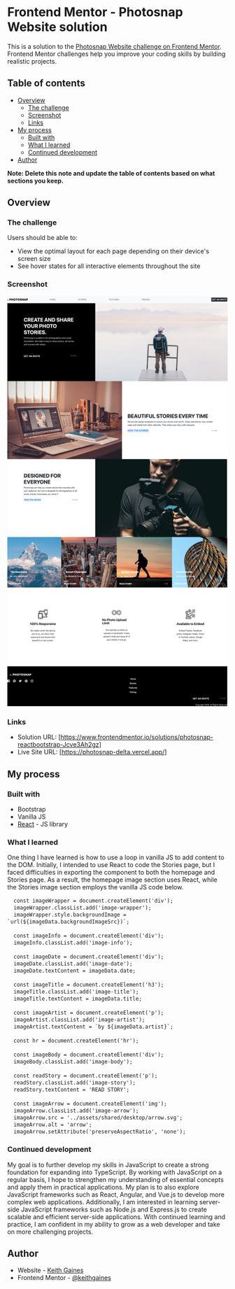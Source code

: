# Frontend Mentor - Photosnap Website solution

This is a solution to the [Photosnap Website challenge on Frontend Mentor](https://www.frontendmentor.io/challenges/photosnap-multipage-website-nMDSrNmNW). Frontend Mentor challenges help you improve your coding skills by building realistic projects. 

## Table of contents

- [Overview](#overview)
  - [The challenge](#the-challenge)
  - [Screenshot](#screenshot)
  - [Links](#links)
- [My process](#my-process)
  - [Built with](#built-with)
  - [What I learned](#what-i-learned)
  - [Continued development](#continued-development)
- [Author](#author)

**Note: Delete this note and update the table of contents based on what sections you keep.**

## Overview

### The challenge

Users should be able to:

- View the optimal layout for each page depending on their device's screen size
- See hover states for all interactive elements throughout the site

### Screenshot

![](./screenshot.png)

### Links

- Solution URL: [https://www.frontendmentor.io/solutions/photosnap-reactbootstrap-Jcve3Ah2gz]
- Live Site URL: [https://photosnap-delta.vercel.app/]

## My process

### Built with

- Bootstrap
- Vanilla JS
- [React](https://reactjs.org/) - JS library

### What I learned

One thing I have learned is how to use a loop in vanilla JS to add content to the DOM. Initially, I intended to use React to code the Stories page, but I faced difficulties in exporting the component to both the homepage and Stories page. As a result, the homepage image section uses React, while the Stories image section employs the vanilla JS code below.

```imageData.forEach(imageData => {
  const imageWrapper = document.createElement('div');
  imageWrapper.classList.add('image-wrapper');
  imageWrapper.style.backgroundImage = `url(${imageData.backgroundImageSrc})`;

  const imageInfo = document.createElement('div');
  imageInfo.classList.add('image-info');

  const imageDate = document.createElement('div');
  imageDate.classList.add('image-date');
  imageDate.textContent = imageData.date;

  const imageTitle = document.createElement('h3');
  imageTitle.classList.add('image-title');
  imageTitle.textContent = imageData.title;

  const imageArtist = document.createElement('p');
  imageArtist.classList.add('image-artist');
  imageArtist.textContent = `by ${imageData.artist}`;

  const hr = document.createElement('hr');

  const imageBody = document.createElement('div');
  imageBody.classList.add('image-body');

  const readStory = document.createElement('p');
  readStory.classList.add('image-story');
  readStory.textContent = 'READ STORY';

  const imageArrow = document.createElement('img');
  imageArrow.classList.add('image-arrow');
  imageArrow.src = '../assets/shared/desktop/arrow.svg';
  imageArrow.alt = 'arrow';
  imageArrow.setAttribute('preserveAspectRatio', 'none');
```

### Continued development

My goal is to further develop my skills in JavaScript to create a strong foundation for expanding into TypeScript. By working with JavaScript on a regular basis, I hope to strengthen my understanding of essential concepts and apply them in practical applications. My plan is to also explore JavaScript frameworks such as React, Angular, and Vue.js to develop more complex web applications. Additionally, I am interested in learning server-side JavaScript frameworks such as Node.js and Express.js to create scalable and efficient server-side applications. With continued learning and practice, I am confident in my ability to grow as a web developer and take on more challenging projects.
## Author

- Website - [Keith Gaines](https://keithgaines.github.io)
- Frontend Mentor - [@keithgaines](https://www.frontendmentor.io/profile/keithgaines)

